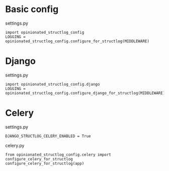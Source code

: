 # Basic config

settings.py

```
import opinionated_structlog_config
LOGGING = opinionated_structlog_config.configure_for_structlog(MIDDLEWARE)
```
# Django

settings.py

```
import opinionated_structlog_config.django
LOGGING = opinionated_structlog_config.configure_django_for_structlog(MIDDLEWARE)
```

# Celery

settings.py

```
DJANGO_STRUCTLOG_CELERY_ENABLED = True
```

celery.py

```
from opinionated_structlog_config.celery import configure_celery_for_structlog
configure_celery_for_structlog(app)
```
